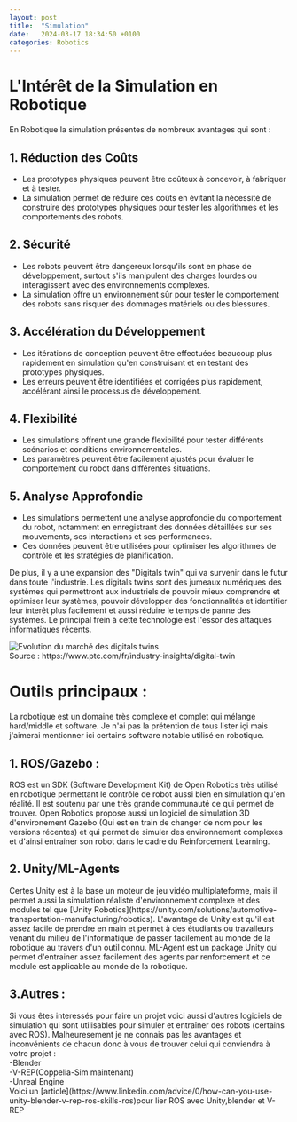 ```yaml
---
layout: post
title:  "Simulation"
date:   2024-03-17 18:34:50 +0100
categories: Robotics
---
```

<link rel="stylesheet" href="https://picorba.github.io/Rapport-veille-technologique/assets/css/theme_dark.css">

# L'Intérêt de la Simulation en Robotique 

 <div class="text">

En Robotique la simulation présentes de nombreux avantages qui sont :

</div>

## 1. Réduction des Coûts

<div class="text">

- Les prototypes physiques peuvent être coûteux à concevoir, à fabriquer et à tester.
- La simulation permet de réduire ces coûts en évitant la nécessité de construire des prototypes physiques pour tester les algorithmes et les comportements des robots.
</div>

## 2. Sécurité <div class="text">

- Les robots peuvent être dangereux lorsqu'ils sont en phase de développement, surtout s'ils manipulent des charges lourdes ou interagissent avec des environnements complexes.
- La simulation offre un environnement sûr pour tester le comportement des robots sans risquer des dommages matériels ou des blessures.
</div>

## 3. Accélération du Développement

 <div class="text">

- Les itérations de conception peuvent être effectuées beaucoup plus rapidement en simulation qu'en construisant et en testant des prototypes physiques.
- Les erreurs peuvent être identifiées et corrigées plus rapidement, accélérant ainsi le processus de développement.
 </div>

## 4. Flexibilité 

<div class="text">

- Les simulations offrent une grande flexibilité pour tester différents scénarios et conditions environnementales.
- Les paramètres peuvent être facilement ajustés pour évaluer le comportement du robot dans différentes situations.
</div>

## 5. Analyse Approfondie

 <div class="text">

- Les simulations permettent une analyse approfondie du comportement du robot, notamment en enregistrant des données détaillées sur ses mouvements, ses interactions et ses performances.
- Ces données peuvent être utilisées pour optimiser les algorithmes de contrôle et les stratégies de planification.


De plus, il y a une expansion des "Digitals twin" qui va survenir dans le futur dans toute l'industrie. Les digitals twins sont des jumeaux numériques des systèmes qui permettront aux industriels de pouvoir mieux comprendre et optimiser leur systèmes, pouvoir développer des fonctionnalités et identifier leur interêt plus facilement et aussi réduire le temps de panne des systèmes. Le principal frein à cette technologie est l'essor des attaques informatiques récents. <br>
</div>
<img src="https://picorba.github.io/Rapport-veille-technologique/assets/images/digital_twin.png" alt="Evolution du marché des digitals twins"><br>
Source : https://www.ptc.com/fr/industry-insights/digital-twin
<br>

# Outils principaux : 

<div class="text">

La robotique est un domaine très complexe et complet qui mélange hard/middle et software. Je n'ai pas la prétention de tous lister içi mais j'aimerai mentionner ici certains software notable utilisé en robotique.
</div>

## 1. ROS/Gazebo :

<div class="text">
ROS est un SDK (Software Development Kit) de Open Robotics très utilisé en robotique permettant le contrôle de robot aussi bien en simulation qu'en réalité. Il est soutenu par une très grande communauté ce qui permet de trouver. Open Robotics propose aussi un logiciel de simulation 3D d'environement Gazebo (Qui est en train de changer de nom pour les versions récentes) et qui permet de simuler des environnement complexes et d'ainsi entrainer son robot dans le cadre du Reinforcement Learning.
</div>

## 2. Unity/ML-Agents 

<div class="text">
Certes Unity est à la base un moteur de jeu vidéo multiplateforme, mais il permet aussi la simulation réaliste d'environnement complexe et des modules tel que [Unity Robotics](https://unity.com/solutions/automotive-transportation-manufacturing/robotics). L'avantage de Unity est qu'il est assez facile de prendre en main et permet à des étudiants ou travalleurs venant du milieu de l'informatique de passer facilement au monde de la robotique au travers d'un outil connu. ML-Agent est un package Unity qui permet d'entrainer assez facilement des agents par renforcement et ce module est applicable au monde de la robotique.
</div>

## 3.Autres :

 <div class="text">
Si vous êtes interessés pour faire un projet voici aussi d'autres logiciels de simulation qui sont utilisables pour simuler et entraîner des robots (certains avec ROS). Malheuresement je ne connais pas les avantages et inconvénients de chacun donc à vous de trouver celui qui conviendra à votre projet : <br>
-Blender<br>
-V-REP(Coppelia-Sim maintenant)<br>
-Unreal Engine<br>
Voici un [article](https://www.linkedin.com/advice/0/how-can-you-use-unity-blender-v-rep-ros-skills-ros)pour lier ROS avec Unity,blender et V-REP<br>
</div>